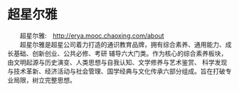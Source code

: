 # 超星尔雅
&emsp;&emsp;超星尔雅:&emsp;http://erya.mooc.chaoxing.com/about<br/>
&emsp;&emsp;超星尔雅是超星公司着力打造的通识教育品牌，拥有综合素养、通用能力、成长基础、创新创业、公共必修、考研 辅导六大门类。作为核心的综合素养板块，由文明起源与历史演变、人类思想与自我认知、文学修养与艺术鉴赏、 科学发现与技术革新、经济活动与社会管理、国学经典与文化传承六部分组成。旨在打破专业局限，树立完整思想。 
